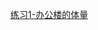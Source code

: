 [练习1-办公楼的体量](https://github.com/quanbinn/Learn-Revit-the-Parametric-Way/blob/master/chapters/%E7%AB%A04-%E7%90%86%E8%A7%A3%E5%8F%82%E6%95%B0/%E7%BB%83%E4%B9%A01-%E5%8A%9E%E5%85%AC%E6%A5%BC%E7%9A%84%E4%BD%93%E9%87%8F.md)